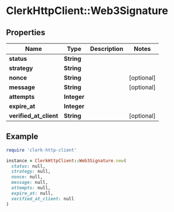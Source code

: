# ClerkHttpClient::Web3Signature

## Properties

| Name | Type | Description | Notes |
| ---- | ---- | ----------- | ----- |
| **status** | **String** |  |  |
| **strategy** | **String** |  |  |
| **nonce** | **String** |  | [optional] |
| **message** | **String** |  | [optional] |
| **attempts** | **Integer** |  |  |
| **expire_at** | **Integer** |  |  |
| **verified_at_client** | **String** |  | [optional] |

## Example

```ruby
require 'clerk-http-client'

instance = ClerkHttpClient::Web3Signature.new(
  status: null,
  strategy: null,
  nonce: null,
  message: null,
  attempts: null,
  expire_at: null,
  verified_at_client: null
)
```

